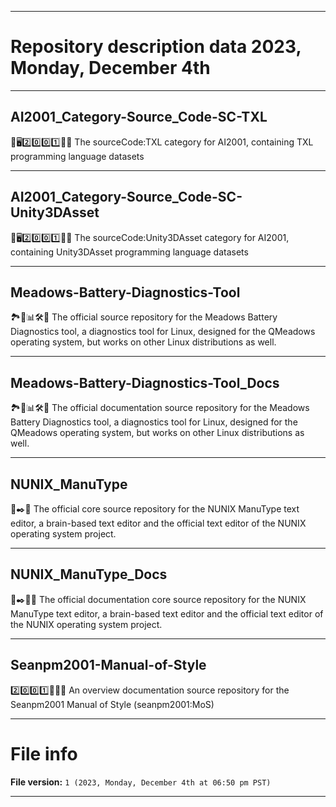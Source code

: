 
***

# Repository description data 2023, Monday, December 4th

---

## AI2001_Category-Source_Code-SC-TXL

🧠️🖥️2️⃣️0️⃣️0️⃣️1️⃣️💾️📜️ The sourceCode:TXL category for AI2001, containing TXL programming language datasets

---

## AI2001_Category-Source_Code-SC-Unity3DAsset

🧠️🖥️2️⃣️0️⃣️0️⃣️1️⃣️💾️📜️ The sourceCode:Unity3DAsset category for AI2001, containing Unity3DAsset programming language datasets

---

## Meadows-Battery-Diagnostics-Tool

🏞️🔋️📊️🛠️💾️ The official source repository for the Meadows Battery Diagnostics tool, a diagnostics tool for Linux, designed for the QMeadows operating system, but works on other Linux distributions as well.

---

## Meadows-Battery-Diagnostics-Tool_Docs

🏞️🔋️📊️🛠️📖️ The official documentation source repository for the Meadows Battery Diagnostics tool, a diagnostics tool for Linux, designed for the QMeadows operating system, but works on other Linux distributions as well.

---

## NUNIX_ManuType

🧠️✒️📔️ The official core source repository for the NUNIX ManuType text editor, a brain-based text editor and the official text editor of the NUNIX operating system project.

---

## NUNIX_ManuType_Docs

🧠️✒️📔️📖️ The official documentation core source repository for the NUNIX ManuType text editor, a brain-based text editor and the official text editor of the NUNIX operating system project.

---

## Seanpm2001-Manual-of-Style

2️⃣️0️⃣️0️⃣️1️⃣️📗️🎨️📖️ An overview documentation source repository for the Seanpm2001 Manual of Style (seanpm2001:MoS)

***

# File info

**File version:** `1 (2023, Monday, December 4th at 06:50 pm PST)`

***

